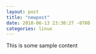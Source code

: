 ```yaml
---
layout: post
title: "newpost"
date: 2018-06-13 23:30:27 -0700
categories: linux
---
```


This is some sample content

